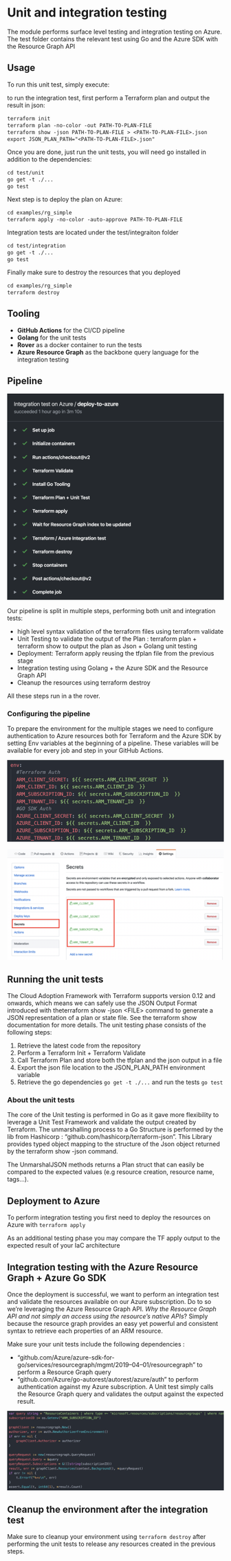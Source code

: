 # Unit and integration testing

The module performs surface level testing and integration testing on Azure. The test folder contains the relevant test using Go and the Azure SDK with the Resource Graph API

## Usage

To run this unit test, simply execute:

to run the integration test, first perform a Terraform plan and output the result in json:

```shell
terraform init
terraform plan -no-color -out PATH-TO-PLAN-FILE
terraform show -json PATH-TO-PLAN-FILE > <PATH-TO-PLAN-FILE>.json
export JSON_PLAN_PATH="<PATH-TO-PLAN-FILE>.json"
```

Once you are done, just run the unit tests, you will need go installed in addition to the dependencies:

```shell
cd test/unit
go get -t ./...
go test
```

Next step is to deploy the plan on Azure:

```shell
cd examples/rg_simple
terraform apply -no-color -auto-approve PATH-TO-PLAN-FILE
```

Integration tests are located under the test/integraiton folder

```shell
cd test/integration
go get -t ./...
go test
```

Finally make sure to destroy the resources that you deployed

```shell
cd examples/rg_simple
terraform destroy
```

## Tooling

- **GitHub Actions** for the CI/CD pipeline
- **Golang** for the unit tests
- **Rover** as a docker container to run the tests
- **Azure Resource Graph** as the backbone query language for the integration testing

## Pipeline

![alt text](../../_pictures/test/pipeline.png?raw=true)

Our pipeline is split in multiple steps, performing both unit and integration tests:

- high level syntax validation of the terraform files using terraform validate
- Unit Testing to validate the output of the Plan : terraform plan + terraform show to output the plan as Json + Golang unit testing
- Deployment: Terraform apply reusing the tfplan file from the previous stage
- Integration testing using Golang + the Azure SDK and the Resource Graph API
- Cleanup the resources using terraform destroy

All these steps run in a the rover.

### Configuring the pipeline

To prepare the environment for the multiple stages we need to configure authentication to Azure resources both for Terraform and the Azure SDK by setting Env variables at the beginning of a pipeline. These variables will be available for every job and step in your GitHub Actions.

![alt text](../../_pictures/test/env_pipeline.png?raw=true)

![alt text](../../_pictures/test/secrets.png?raw=true)

## Running the unit tests

The Cloud Adoption Framework with Terraform supports version 0.12 and onwards, which means we can safely use the JSON Output Format introduced with theterraform show -json \<FILE\> command to generate a JSON representation of a plan or state file. See the terraform show documentation for more details.
The unit testing phase consists of the following steps:

1) Retrieve the latest code from the repository
2) Perform a Terraform Init + Terraform Validate
3) Call Terraform Plan and store both the tfplan and the json output in a file
4) Export the json file location to the JSON_PLAN_PATH environment variable
5) Retrieve the go dependencies `go get -t ./...` and run the tests `go test`

### About the unit tests

The core of the Unit testing is performed in Go as it gave more flexibility to leverage a Unit Test Framework and validate the output created by Terraform.
The unmarshalling process to a Go Structure is performed by the lib from Hashicorp  : “github.com/hashicorp/terraform-json”. This Library provides typed object mapping to the structure of the Json object returned by the terraform show -json command.

The UnmarshalJSON methods returns a Plan struct that can easily be compared to the expected values (e.g resource creation, resource name, tags…).

## Deployment to Azure

To perform integration testing you first need to deploy the resources on Azure with `terraform apply`

As an additional testing phase you may compare the TF apply output to the expected result of your IaC architecture

## Integration testing with the Azure Resource Graph + Azure Go SDK

Once the deployment is successful, we want to perform an integration test and validate the resources available on our Azure subscription. Do to so we’re leveraging the Azure Resource Graph API.
*Why the Resource Graph API and not simply an access using the resource’s native APIs*? Simply because the resource graph provides an easy yet powerful and consistent syntax to retrieve each properties of an ARM resource.

Make sure your unit tests include the following dependencies :

- “github.com/Azure/azure-sdk-for-go/services/resourcegraph/mgmt/2019–04–01/resourcegraph” to perform a Resource Graph query
- “github.com/Azure/go-autorest/autorest/azure/auth” to perform authentication against my Azure subscription. A Unit test simply calls the Resource Graph query and validates the output against the expected result.


![alt text](../../_pictures/test/unit_test_sample.png?raw=true)

## Cleanup the environment after the integration test

Make sure to cleanup your environment using `terraform destroy` after performing the unit tests to release any resources created in the previous steps.
